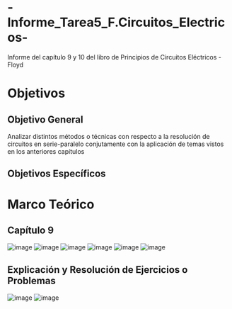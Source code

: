 # -Informe_Tarea5_F.Circuitos_Electricos-
Informe del capítulo 9 y 10 del libro de Principios de Circuitos Eléctricos - Floyd
# Objetivos
## Objetivo General 
Analizar distintos métodos o técnicas con respecto a la resolución de circuitos en serie-paralelo conjutamente con la aplicación de temas vistos en los anteriores capítulos 
## Objetivos Específicos 
# Marco Teórico
## Capítulo 9
![image](https://user-images.githubusercontent.com/116780907/211605053-de74054b-ce2d-429c-b753-f23c14309de5.png)
![image](https://user-images.githubusercontent.com/116780907/211605637-40b7b404-b242-4c68-bf01-1043e6b6318b.png)
![image](https://user-images.githubusercontent.com/116780907/211605970-b5d632cf-c3f1-41eb-ae1c-9cb4d6aaac39.png)
![image](https://user-images.githubusercontent.com/116780907/211606329-f62fb0c2-32ce-4243-abe6-1674df5746e7.png)
![image](https://user-images.githubusercontent.com/116780907/211606488-0b430dd7-e53b-44cb-bfc8-c7fd5b668646.png)
![image](https://user-images.githubusercontent.com/116780907/211606603-f6e0f5c7-c155-4642-96de-e58c161ea354.png)


## Explicación y Resolución de Ejercicios o Problemas
![image](https://user-images.githubusercontent.com/116780907/211607614-2ff6a609-b2f3-4a84-8ec8-906d7b437afd.png)
![image](https://user-images.githubusercontent.com/116780907/211607983-e1616bab-7dab-49bb-9a67-54cdeecb92f4.png)


